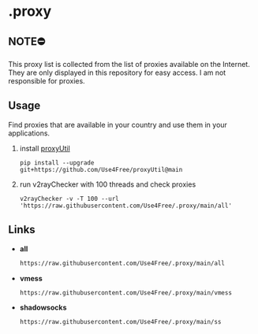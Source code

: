 # .proxy

## NOTE⛔

This proxy list is collected from the list of proxies available on the Internet. They are only displayed in this repository for easy access. I am not responsible for proxies.


## Usage
Find proxies that are available in your country and use them in your applications.
1. install [proxyUtil](https://github.com/Use4Free/proxyUtil)
    ```console
    pip install --upgrade git+https://github.com/Use4Free/proxyUtil@main
    ``` 
2. run v2rayChecker with 100 threads and check proxies
    ```console
    v2rayChecker -v -T 100 --url 'https://raw.githubusercontent.com/Use4Free/.proxy/main/all'
    ```


## Links 

  - **all**
    ```bash
    https://raw.githubusercontent.com/Use4Free/.proxy/main/all
    ```
  - **vmess**
    ```bash
    https://raw.githubusercontent.com/Use4Free/.proxy/main/vmess
    ```
  - **shadowsocks**
    ```bash
    https://raw.githubusercontent.com/Use4Free/.proxy/main/ss
    ```
